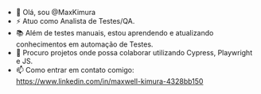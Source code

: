 - 👋 Olá, sou @MaxKimura
- ⚡ Atuo como Analista de Testes/QA.
- 📚 Além de testes manuais, estou aprendendo e atualizando conhecimentos em automação de Testes.
- 💞️ Procuro projetos onde possa colaborar utilizando Cypress, Playwright e JS.
- 📫 Como entrar em contato comigo: https://www.linkedin.com/in/maxwell-kimura-4328bb150
